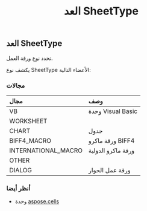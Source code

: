 ﻿---
title: العد SheetType
second_title: Aspose.Cells for Python via .NET API المراجع
description:
type: docs
weight: 2460
url: /ar/python-net/aspose.cells/sheettype/
is_root: false
---
##  العد SheetType
تحدد نوع ورقة العمل.



يكشف نوع SheetType الأعضاء التالية:

###  مجالات
| مجال| وصف|
| :- | :- |
| VB | وحدة Visual Basic|
| WORKSHEET |  |
| CHART | جدول|
| BIFF4_MACRO | ورقة ماكرو BIFF4|
| INTERNATIONAL_MACRO | ورقة ماكرو الدولية|
| OTHER |  |
| DIALOG | ورقة عمل الحوار|



###  أنظر أيضا
* وحدة [aspose.cells](..)
